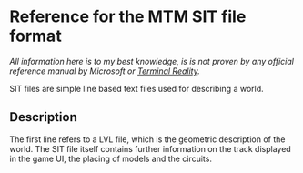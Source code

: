 # Reference for the MTM SIT file format

*All information here is to my best knowledge, is is not proven by any official reference manual by Microsoft or [Terminal Reality](TerminalReality.md).*

SIT files are simple line based text files used for describing a world.

## Description

The first line refers to a LVL file, which is the geometric description of the world. The SIT file itself contains further information on the track displayed in the game UI, the placing of models and the circuits.